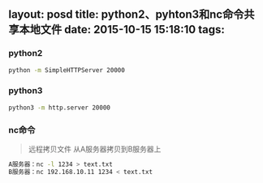 layout: posd
title: python2、pyhton3和nc命令共享本地文件
date: 2015-10-15 15:18:10
tags:
---
### python2
```bash
python -m SimpleHTTPServer 20000
```

### python3
```bash
python3 -m http.server 20000
```
### nc命令
> 远程拷贝文件 从A服务器拷贝到B服务器上
```bash
A服务器：nc -l 1234 > text.txt
B服务器：nc 192.168.10.11 1234 < text.txt
```

